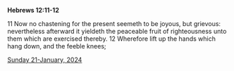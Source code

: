 **Hebrews 12:11-12**

11 Now no chastening for the present seemeth to be joyous, but grievous: nevertheless afterward it yieldeth the peaceable fruit of righteousness unto them which are exercised thereby. 12 Wherefore lift up the hands which hang down, and the feeble knees;

[Sunday 21-January, 2024](https://getbible.net/kjv/Hebrews/12/11-12)
